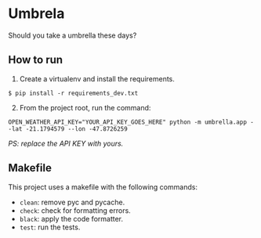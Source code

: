 # Umbrela
Should you take a umbrella these days?


## How to run

1. Create a virtualenv and install the requirements.

```
$ pip install -r requirements_dev.txt
```

2. From the project root, run the command:

```
OPEN_WEATHER_API_KEY="YOUR_API_KEY_GOES_HERE" python -m umbrella.app --lat -21.1794579 --lon -47.8726259
```

*PS: replace the API KEY with yours.*


## Makefile
This project uses a makefile with the following commands:

* `clean`: remove pyc and pycache.
* `check`: check for formatting errors.
* `black`: apply the code formatter.
* `test`: run the tests.